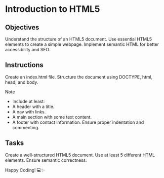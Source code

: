 # Introduction to HTML5

## Objectives
Understand the structure of an HTML5 document. Use essential HTML5 elements to create a simple webpage. Implement semantic HTML for better accessibility and SEO.

## Instructions
Create an index.html file.
Structure the document using DOCTYPE, html, head, and body.

>[!NOTE]
> - Include at least:
> - A header with a title.
> - A nav with links.
> - A main section with some text content.
> - A footer with contact information. Ensure proper indentation and commenting.

## Tasks

Create a well-structured HTML5 document.
Use at least 5 different HTML elements.
Ensure semantic correctness.

Happy Coding! 💻✨
